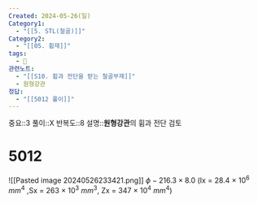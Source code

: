 ```yaml
---
Created: 2024-05-26(일)
Category1:
  - "[[5. STL(철골)]]"
Category2:
  - "[[05. 휨재]]"
tags:
  - 🧮
관련노트:
  - "[[S10. 휨과 전단을 받는 철골부재]]"
  - 원형강관
정답:
  - "[[5012 풀이]]"
---
```

중요::3
풀이::X
반복도::8
설명::**원형강관**의 휨과 전단 검토

#  5012

![[Pasted image 20240526233421.png]]
$\phi - 216.3 \times8.0$
(Ix = 28.4 × 10$^6$ $mm^4$ ,Sx = 263 × 10$^3$ $mm^3$, Zx = 347 × 10$^4$ $mm^4$)

